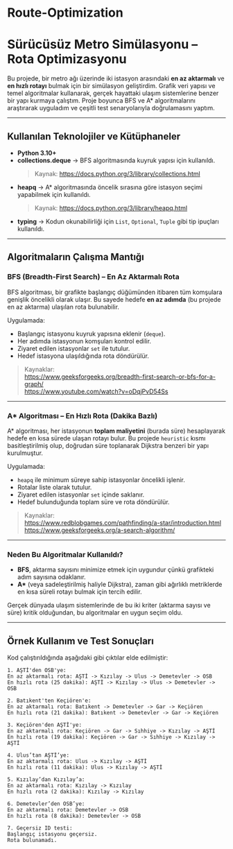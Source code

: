 # Route-Optimization
# Sürücüsüz Metro Simülasyonu – Rota Optimizasyonu

Bu projede, bir metro ağı üzerinde iki istasyon arasındaki **en az aktarmalı** ve **en hızlı rotayı** bulmak için bir simülasyon geliştirdim. Grafik veri yapısı ve temel algoritmalar kullanarak, gerçek hayattaki ulaşım sistemlerine benzer bir yapı kurmaya çalıştım. Proje boyunca BFS ve A* algoritmalarını araştırarak uyguladım ve çeşitli test senaryolarıyla doğrulamasını yaptım.

---

## Kullanılan Teknolojiler ve Kütüphaneler

- **Python 3.10+**  
- **collections.deque** → BFS algoritmasında kuyruk yapısı için kullanıldı.  
  > Kaynak: https://docs.python.org/3/library/collections.html  
- **heapq** → A* algoritmasında öncelik sırasına göre istasyon seçimi yapabilmek için kullanıldı.  
  > Kaynak: https://docs.python.org/3/library/heapq.html  
- **typing** → Kodun okunabilirliği için `List`, `Optional`, `Tuple` gibi tip ipuçları kullanıldı.

---

## Algoritmaların Çalışma Mantığı

### BFS (Breadth-First Search) – En Az Aktarmalı Rota

BFS algoritması, bir grafikte başlangıç düğümünden itibaren tüm komşulara genişlik öncelikli olarak ulaşır. Bu sayede hedefe **en az adımda** (bu projede en az aktarma) ulaşılan rota bulunabilir.

Uygulamada:
- Başlangıç istasyonu kuyruk yapısına eklenir (`deque`).
- Her adımda istasyonun komşuları kontrol edilir.
- Ziyaret edilen istasyonlar `set` ile tutulur.
- Hedef istasyona ulaşıldığında rota döndürülür.

> Kaynaklar:  
> https://www.geeksforgeeks.org/breadth-first-search-or-bfs-for-a-graph/  
> https://www.youtube.com/watch?v=oDqjPvD54Ss

---

### A* Algoritması – En Hızlı Rota (Dakika Bazlı)

A* algoritması, her istasyonun **toplam maliyetini** (burada süre) hesaplayarak hedefe en kısa sürede ulaşan rotayı bulur. Bu projede `heuristic` kısmı basitleştirilmiş olup, doğrudan süre toplanarak Dijkstra benzeri bir yapı kurulmuştur.

Uygulamada:
- `heapq` ile minimum süreye sahip istasyonlar öncelikli işlenir.
- Rotalar liste olarak tutulur.
- Ziyaret edilen istasyonlar `set` içinde saklanır.
- Hedef bulunduğunda toplam süre ve rota döndürülür.

> Kaynaklar:  
> https://www.redblobgames.com/pathfinding/a-star/introduction.html  
> https://www.geeksforgeeks.org/a-search-algorithm/

---

### Neden Bu Algoritmalar Kullanıldı?

- **BFS**, aktarma sayısını minimize etmek için uygundur çünkü grafikteki adım sayısına odaklanır.
- **A\*** (veya sadeleştirilmiş haliyle Dijkstra), zaman gibi ağırlıklı metriklerde en kısa süreli rotayı bulmak için tercih edilir.

Gerçek dünyada ulaşım sistemlerinde de bu iki kriter (aktarma sayısı ve süre) kritik olduğundan, bu algoritmalar en uygun seçim oldu.

---

## Örnek Kullanım ve Test Sonuçları

Kod çalıştırıldığında aşağıdaki gibi çıktılar elde edilmiştir:

```text
1. AŞTİ'den OSB'ye:
En az aktarmalı rota: AŞTİ -> Kızılay -> Ulus -> Demetevler -> OSB
En hızlı rota (25 dakika): AŞTİ -> Kızılay -> Ulus -> Demetevler -> OSB

2. Batıkent'ten Keçiören'e:
En az aktarmalı rota: Batıkent -> Demetevler -> Gar -> Keçiören
En hızlı rota (21 dakika): Batıkent -> Demetevler -> Gar -> Keçiören

3. Keçiören'den AŞTİ'ye:
En az aktarmalı rota: Keçiören -> Gar -> Sıhhiye -> Kızılay -> AŞTİ
En hızlı rota (19 dakika): Keçiören -> Gar -> Sıhhiye -> Kızılay -> AŞTİ

4. Ulus’tan AŞTİ’ye:
En az aktarmalı rota: Ulus -> Kızılay -> AŞTİ
En hızlı rota (11 dakika): Ulus -> Kızılay -> AŞTİ

5. Kızılay’dan Kızılay’a:
En az aktarmalı rota: Kızılay -> Kızılay
En hızlı rota (2 dakika): Kızılay -> Kızılay

6. Demetevler’den OSB’ye:
En az aktarmalı rota: Demetevler -> OSB
En hızlı rota (8 dakika): Demetevler -> OSB

7. Geçersiz ID testi:
Başlangıç istasyonu geçersiz.
Rota bulunamadı.
